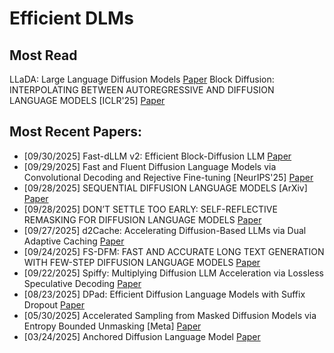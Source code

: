 # Efficient DLMs

## Most Read
LLaDA: Large Language Diffusion Models [Paper](https://arxiv.org/pdf/2502.09992)
Block Diffusion: INTERPOLATING BETWEEN AUTOREGRESSIVE AND DIFFUSION LANGUAGE MODELS [ICLR'25] [Paper](https://arxiv.org/pdf/2503.09573)

## Most Recent Papers:
- [09/30/2025] Fast-dLLM v2: Efficient Block-Diffusion LLM [Paper](https://www.alphaxiv.org/abs/2509.26328)
- [09/29/2025] Fast and Fluent Diffusion Language Models via Convolutional Decoding and Rejective Fine-tuning [NeurIPS'25] [Paper](https://arxiv.org/pdf/2509.15188)
- [09/28/2025] SEQUENTIAL DIFFUSION LANGUAGE MODELS [ArXiv] [Paper](https://www.alphaxiv.org/abs/2509.24007)
- [09/28/2025] DON’T SETTLE TOO EARLY: SELF-REFLECTIVE REMASKING FOR DIFFUSION LANGUAGE MODELS [Paper](https://www.arxiv.org/pdf/2509.23653)
- [09/27/2025] d2Cache: Accelerating Diffusion-Based LLMs via Dual Adaptive Caching [Paper](https://arxiv.org/pdf/2509.23094)
- [09/24/2025] FS-DFM: FAST AND ACCURATE LONG TEXT GENERATION WITH FEW-STEP DIFFUSION LANGUAGE MODELS [Paper](https://arxiv.org/pdf/2509.20624v1)
- [09/22/2025] Spiffy: Multiplying Diffusion LLM Acceleration via Lossless Speculative Decoding [Paper](https://arxiv.org/pdf/2509.18085)
- [08/23/2025] DPad: Efficient Diffusion Language Models with Suffix Dropout [Paper](https://arxiv.org/pdf/2508.14148)
- [05/30/2025] Accelerated Sampling from Masked Diffusion Models via Entropy Bounded Unmasking [Meta] [Paper](https://arxiv.org/pdf/2505.24857)
- [03/24/2025] Anchored Diffusion Language Model [Paper](https://arxiv.org/pdf/2505.18456)
